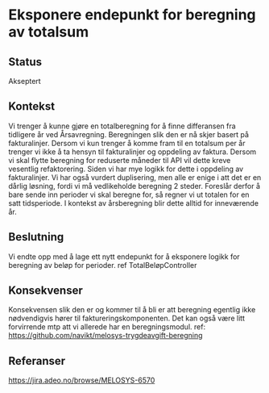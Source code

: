# Eksponere endepunkt for beregning av totalsum

## Status
Akseptert

## Kontekst
Vi trenger å kunne gjøre en totalberegning for å finne differansen fra tidligere år ved Årsavregning.
Beregningen slik den er nå skjer basert på fakturalinjer.
Dersom vi kun trenger å komme fram til en totalsum per år trenger vi ikke å ta hensyn til fakturalinjer og oppdeling av faktura.
Dersom vi skal flytte beregning for reduserte måneder til API vil dette kreve vesentlig refaktorering. Siden vi har mye logikk for dette i oppdeling av fakturalinjer.
Vi har også vurdert duplisering, men alle er enige i att det er en dårlig løsning, fordi vi må vedlikeholde beregning 2 steder.
Foreslår derfor å bare sende inn perioder vi skal beregne for, så regner vi ut totalen for en satt tidsperiode. I kontekst av årsberegning blir dette alltid for inneværende år.

## Beslutning
Vi endte opp med å lage ett nytt endepunkt for å eksponere logikk for beregning av beløp for perioder.
ref TotalBeløpController

## Konsekvenser
Konsekvensen slik den er og kommer til å bli er att beregning egentlig ikke nødvendigvis hører til faktureringskomponenten.
Det kan også være litt forvirrende mtp att vi allerede har en beregningsmodul. ref: https://github.com/navikt/melosys-trygdeavgift-beregning

## Referanser
https://jira.adeo.no/browse/MELOSYS-6570